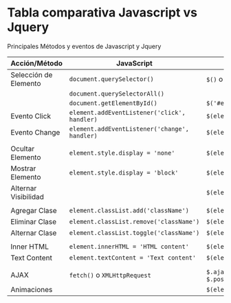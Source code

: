 # Tabla comparativa Javascript vs Jquery

Principales Métodos y eventos de Javascript y Jquery

| Acción/Método         | JavaScript                                    | jQuery                                           |
| --------------------- | --------------------------------------------- | ------------------------------------------------ |
| Selección de Elemento | `document.querySelector()`                    | `$()` o `jQuery()`                               |
|                       | `document.querySelectorAll()`                 |                                                  |
|                       | `document.getElementById()`                   | `$('#elementId')`                                |
| Evento Click          | `element.addEventListener('click', handler)`  | `$(element).click(handler)`                      |
| Evento Change         | `element.addEventListener('change', handler)` | `$(element).change(handler)`                     |
|                       |                                               |                                                  |
| Ocultar Elemento      | `element.style.display = 'none'`              | `$(element).hide()`                              |
| Mostrar Elemento      | `element.style.display = 'block'`             | `$(element).show()`                              |
| Alternar Visibilidad  |                                               | `$(element).toggle()`                            |
|                       |                                               |                                                  |
| Agregar Clase         | `element.classList.add('className')`          | `$(element).addClass('className')`               |
| Eliminar Clase        | `element.classList.remove('className')`       | `$(element).removeClass('className')`            |
| Alternar Clase        | `element.classList.toggle('className')`       | `$(element).toggleClass('className')`            |
|                       |                                               |                                                  |
| Inner HTML            | `element.innerHTML = 'HTML content'`          | `$(element).html('HTML content')`                |
| Text Content          | `element.textContent = 'Text content'`        | `$(element).text('Text content')`                |
|                       |                                               |                                                  |
| AJAX                  | `fetch()` o `XMLHttpRequest`                  | `$.ajax()` o métodos como `$.get()` o `$.post()` |
| Animaciones           |                                               | `$(element).animate()`                           |
